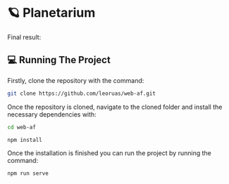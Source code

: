 # 🪐 Planetarium
Final result:

## 💻 Running The Project
Firstly, clone the repository with the command:
```bash
git clone https://github.com/leoruas/web-af.git
```

Once the repository is cloned, navigate to the cloned folder and install the necessary dependencies with:
```bash
cd web-af

npm install
``` 

Once the installation is finished you can run the project by running the command:
```bash
npm run serve
```